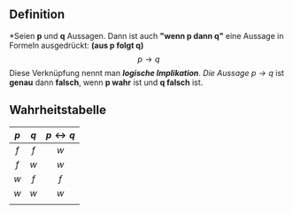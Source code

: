 ## Definition

*Seien **p** und **q** Aussagen. Dann ist auch **"wenn p dann q"** eine Aussage in Formeln ausgedrückt: **(aus p folgt q)**
$$p \rightarrow q$$
Diese Verknüpfung nennt man ***logische Implikation***.
*Die Aussage $p \rightarrow q$* ist **genau** dann **falsch**, wenn **p wahr** ist und **q falsch** ist.

## Wahrheitstabelle

| $p$ | $q$ | $p \leftrightarrow q$ |
| :--: | :--: | :--: |
| $f$ | $f$ | $w$ |
| $f$ | $w$ | $w$ |
| $w$ | $f$ | $f$ |
| $w$ | $w$ | $w$ |
|  |  |  |
